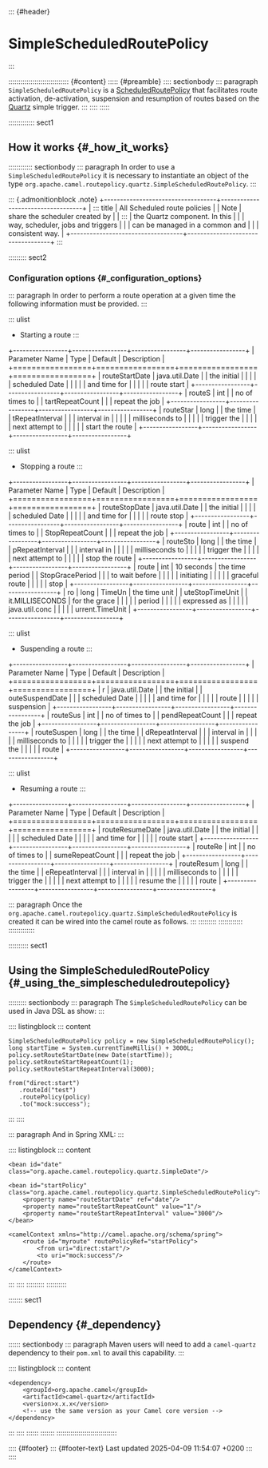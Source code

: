 ::: {#header}
# SimpleScheduledRoutePolicy
:::

:::::::::::::::::::::::::::::: {#content}
::::: {#preamble}
:::: sectionbody
::: paragraph
`SimpleScheduledRoutePolicy` is a
[ScheduledRoutePolicy](scheduledroutepolicy.html) that facilitates route
activation, de-activation, suspension and resumption of routes based on
the [Quartz](components::quartz-component.html) simple trigger.
:::
::::
:::::

::::::::::::: sect1
## How it works {#_how_it_works}

:::::::::::: sectionbody
::: paragraph
In order to use a `SimpleScheduledRoutePolicy` it is necessary to
instantiate an object of the type
`org.apache.camel.routepolicy.quartz.SimpleScheduledRoutePolicy`.
:::

::: {.admonitionblock .note}
+-----------------------------------+-----------------------------------+
| ::: title                         | All Scheduled route policies      |
| Note                              | share the scheduler created by    |
| :::                               | the Quartz component. In this     |
|                                   | way, scheduler, jobs and triggers |
|                                   | can be managed in a common and    |
|                                   | consistent way.                   |
+-----------------------------------+-----------------------------------+
:::

::::::::: sect2
### Configuration options {#_configuration_options}

::: paragraph
In order to perform a route operation at a given time the following
information must be provided.
:::

::: ulist
- Starting a route
:::

+-----------------+-----------------+-----------------+-----------------+
| Parameter Name  | Type            | Default         | Description     |
+=================+=================+=================+=================+
| routeStartDate  | java.util.Date  |                 | the initial     |
|                 |                 |                 | scheduled Date  |
|                 |                 |                 | and time for    |
|                 |                 |                 | route start     |
+-----------------+-----------------+-----------------+-----------------+
| routeS          | int             |                 | no of times to  |
| tartRepeatCount |                 |                 | repeat the job  |
+-----------------+-----------------+-----------------+-----------------+
| routeStar       | long            |                 | the time        |
| tRepeatInterval |                 |                 | interval in     |
|                 |                 |                 | milliseconds to |
|                 |                 |                 | trigger the     |
|                 |                 |                 | next attempt to |
|                 |                 |                 | start the route |
+-----------------+-----------------+-----------------+-----------------+

::: ulist
- Stopping a route
:::

+-----------------+-----------------+-----------------+-----------------+
| Parameter Name  | Type            | Default         | Description     |
+=================+=================+=================+=================+
| routeStopDate   | java.util.Date  |                 | the initial     |
|                 |                 |                 | scheduled Date  |
|                 |                 |                 | and time for    |
|                 |                 |                 | route stop      |
+-----------------+-----------------+-----------------+-----------------+
| route           | int             |                 | no of times to  |
| StopRepeatCount |                 |                 | repeat the job  |
+-----------------+-----------------+-----------------+-----------------+
| routeSto        | long            |                 | the time        |
| pRepeatInterval |                 |                 | interval in     |
|                 |                 |                 | milliseconds to |
|                 |                 |                 | trigger the     |
|                 |                 |                 | next attempt to |
|                 |                 |                 | stop the route  |
+-----------------+-----------------+-----------------+-----------------+
| route           | int             | 10 seconds      | the time period |
| StopGracePeriod |                 |                 | to wait before  |
|                 |                 |                 | initiating      |
|                 |                 |                 | graceful route  |
|                 |                 |                 | stop            |
+-----------------+-----------------+-----------------+-----------------+
| ro              | long            | TimeUn          | the time unit   |
| uteStopTimeUnit |                 | it.MILLISECONDS | for the grace   |
|                 |                 |                 | period          |
|                 |                 |                 | expressed as    |
|                 |                 |                 | java.util.conc  |
|                 |                 |                 | urrent.TimeUnit |
+-----------------+-----------------+-----------------+-----------------+

::: ulist
- Suspending a route
:::

+-----------------+-----------------+-----------------+-----------------+
| Parameter Name  | Type            | Default         | Description     |
+=================+=================+=================+=================+
| r               | java.util.Date  |                 | the initial     |
| outeSuspendDate |                 |                 | scheduled Date  |
|                 |                 |                 | and time for    |
|                 |                 |                 | route           |
|                 |                 |                 | suspension      |
+-----------------+-----------------+-----------------+-----------------+
| routeSus        | int             |                 | no of times to  |
| pendRepeatCount |                 |                 | repeat the job  |
+-----------------+-----------------+-----------------+-----------------+
| routeSuspen     | long            |                 | the time        |
| dRepeatInterval |                 |                 | interval in     |
|                 |                 |                 | milliseconds to |
|                 |                 |                 | trigger the     |
|                 |                 |                 | next attempt to |
|                 |                 |                 | suspend the     |
|                 |                 |                 | route           |
+-----------------+-----------------+-----------------+-----------------+

::: ulist
- Resuming a route
:::

+-----------------+-----------------+-----------------+-----------------+
| Parameter Name  | Type            | Default         | Description     |
+=================+=================+=================+=================+
| routeResumeDate | java.util.Date  |                 | the initial     |
|                 |                 |                 | scheduled Date  |
|                 |                 |                 | and time for    |
|                 |                 |                 | route start     |
+-----------------+-----------------+-----------------+-----------------+
| routeRe         | int             |                 | no of times to  |
| sumeRepeatCount |                 |                 | repeat the job  |
+-----------------+-----------------+-----------------+-----------------+
| routeResum      | long            |                 | the time        |
| eRepeatInterval |                 |                 | interval in     |
|                 |                 |                 | milliseconds to |
|                 |                 |                 | trigger the     |
|                 |                 |                 | next attempt to |
|                 |                 |                 | resume the      |
|                 |                 |                 | route           |
+-----------------+-----------------+-----------------+-----------------+

::: paragraph
Once the
`org.apache.camel.routepolicy.quartz.SimpleScheduledRoutePolicy` is
created it can be wired into the camel route as follows.
:::
:::::::::
::::::::::::
:::::::::::::

:::::::::: sect1
## Using the SimpleScheduledRoutePolicy {#_using_the_simplescheduledroutepolicy}

::::::::: sectionbody
::: paragraph
The `SimpleScheduledRoutePolicy` can be used in Java DSL as show:
:::

:::: listingblock
::: content
``` highlight
SimpleScheduledRoutePolicy policy = new SimpleScheduledRoutePolicy();
long startTime = System.currentTimeMillis() + 3000L;
policy.setRouteStartDate(new Date(startTime));
policy.setRouteStartRepeatCount(1);
policy.setRouteStartRepeatInterval(3000);

from("direct:start")
   .routeId("test")
   .routePolicy(policy)
   .to("mock:success");
```
:::
::::

::: paragraph
And in Spring XML:
:::

:::: listingblock
::: content
``` highlight
<bean id="date" class="org.apache.camel.routepolicy.quartz.SimpleDate"/>

<bean id="startPolicy" class="org.apache.camel.routepolicy.quartz.SimpleScheduledRoutePolicy">
    <property name="routeStartDate" ref="date"/>
    <property name="routeStartRepeatCount" value="1"/>
    <property name="routeStartRepeatInterval" value="3000"/>
</bean>

<camelContext xmlns="http://camel.apache.org/schema/spring">
    <route id="myroute" routePolicyRef="startPolicy">
        <from uri="direct:start"/>
        <to uri="mock:success"/>
    </route>
</camelContext>
```
:::
::::
:::::::::
::::::::::

::::::: sect1
## Dependency {#_dependency}

:::::: sectionbody
::: paragraph
Maven users will need to add a `camel-quartz` dependency to their
`pom.xml` to avail this capability.
:::

:::: listingblock
::: content
``` highlight
<dependency>
    <groupId>org.apache.camel</groupId>
    <artifactId>camel-quartz</artifactId>
    <version>x.x.x</version>
    <!-- use the same version as your Camel core version -->
</dependency>
```
:::
::::
::::::
:::::::
::::::::::::::::::::::::::::::

:::: {#footer}
::: {#footer-text}
Last updated 2025-04-09 11:54:07 +0200
:::
::::
